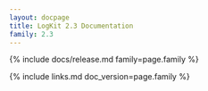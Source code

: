 ```yaml
---
layout: docpage
title: LogKit 2.3 Documentation
family: 2.3
---
```


{% include docs/release.md family=page.family %}


{% include links.md doc_version=page.family %}
